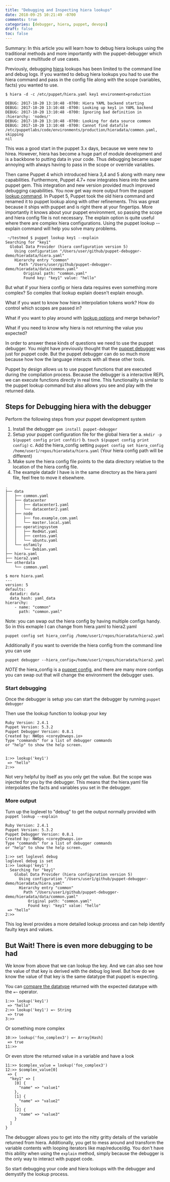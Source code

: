 ```yaml
---
title: "Debugging and Inspecting hiera lookups"
date: 2018-09-25 10:21:49 -0700
comments: true
categories: [debugger, hiera, puppet, devops]
draft: false
toc: false
---
```


Summary: In this article you will learn how to debug hiera lookups using the traditional methods and more importantly with the puppet-debugger which can cover a multitude of use cases.

Previously, debugging [hiera](https://puppet.com/docs/puppet/4.10/hiera_intro.html) lookups has been limited to the command line and debug logs. If you wanted to debug hiera
lookups you had to use the hiera command and pass in the config file along with the scope (variables, facts) you wanted to use.

```
$ hiera -d -c /etc/puppet/hiera.yaml key1 environment=production

DEBUG: 2017-10-20 13:10:48 -0700: Hiera YAML backend starting
DEBUG: 2017-10-20 13:10:48 -0700: Looking up key1 in YAML backend
DEBUG: 2017-10-20 13:10:48 -0700: Ignoring bad definition in :hierarchy: 'nodes/'
DEBUG: 2017-10-20 13:10:48 -0700: Looking for data source common
DEBUG: 2017-10-20 13:10:48 -0700: Cannot find datafile /etc/puppetlabs/code/environments/production/hieradata/common.yaml, skipping
nil
```

This was a good start in the puppet 3.x days, because we were new to hirea. However, hiera has become a huge part of module development
and is a backbone to putting data in your code.  Thus debugging became super annoying with always having to pass in the scope or override variables.

Then came Puppet 4 which introduced hiera 3,4 and 5 along with many new capabilities.  Furthermore, Puppet 4.7+ now integrates hiera into the same puppet gem.
This integration and new version provided much improved debugging capabilities.  You now get way more output from the puppet [lookup command](https://puppet.com/docs/puppet/5.3/man/lookup.html).
In Puppet 5, Puppet took the old hiera command and renamed it to puppet lookup along with other refinements.  This was great because it ships with puppet and is right there at your fingertips.  More importantly it knows about your puppet
environment, so passing the scope and hiera config file is not necessary.   The explain option is quite useful where there are complex hiera configurations.  Using the puppet lookup --explain
command will help you solve many problems.


```
 ~/testmod $ puppet lookup key1 --explain
Searching for "key1"
  Global Data Provider (hiera configuration version 5)
    Using configuration "/Users/user/github/puppet-debugger-demo/hieradata/hiera.yaml"
    Hierarchy entry "common"
      Path "/Users/user/github/puppet-debugger-demo/hieradata/data/common.yaml"
        Original path: "common.yaml"
        Found key: "key1" value: "hello"
```


But what if your hiera config or hiera data requires even something more complex?  So complex that lookup explain doesn't explain enough.

What if you want to know how hiera interpolation tokens work? How do control which scopes are passed in?

What if you want to play around with [lookup options](https://docs.puppet.com/puppet/4.5/lookup_quick.html#setting-lookupoptions-in-data) and merge behavior?

What if you need to know why hiera is not returning the value you expected?

In order to answer these kinds of questions we need to use the puppet debugger.  You might have previously thought that the [puppet debugger](https://www.puppet-debugger.com) was just for puppet code.
But the puppet debugger can do so much more because how how the language interacts with all these other tools.

Puppet by design allows us to use puppet functions that are executed during the compilation process.  Because the debugger is a interactive REPL we can
execute functions directly in real time.  This functionality is similar to the puppet lookup command but also allows you see and play with the returned
data.

## Steps for Debugging hiera with the debugger
Perform the following steps from your puppet development system

1. Install the debugger  `gem install puppet-debugger`
2. Setup your puppet configuration file for the global hiera tier
  a. `mkdir -p $(puppet config print confdir)`
  b. `touch $(puppet config print config)`
  c. Add the hiera_config setting  `puppet config set hiera_config /home/user1/repos/hieradata/hiera.yaml`  (Your hiera config path will be different)
3. Make sure the hiera config file points to the data directory relative to the location of the hiera config file.
4. The example datadir I have is in the same directory as the hiera.yaml file, feel free to move it elsewhere.

```
.
├── data
│   ├── common.yaml
│   ├── datacenter
│   │   ├── datacenter1.yaml
│   │   └── datacenter2.yaml
│   ├── node
│   │   ├── foo.example.com.yaml
│   │   └── master.local.yaml
│   ├── operatingsystem
│   │   ├── RedHat.yaml
│   │   ├── centos.yaml
│   │   └── ubuntu.yaml
│   └── osfamily
│       └── Debian.yaml
├── hiera.yaml
├── hiera2.yaml
└── otherdata
    └── common.yaml

$ more hiera.yaml
---
version: 5
defaults:
  datadir: data
  data_hash: yaml_data
hierarchy:
    - name: "common"
      path: "common.yaml"
```

Note: you can swap out the hiera config by having multiple configs handy.  So in this exmaple I can change from hiera.yaml to hiera2.yaml

`puppet config set hiera_config /home/user1/repos/hieradata/hiera2.yaml`

Additionally if you want to override the hiera config from the command line you can use

`puppet debugger --hiera_config=/home/user1/repos/hieradata/hiera2.yaml`

*NOTE* the hiera_config is a [puppet config](https://puppet.com/docs/puppet/5.5/configuration.html), and there are many more configs you can swap out that will change the environment the debugger uses.  

### Start debugging
Once the debugger is setup you can start the debugger by running `puppet debugger`

Then use the lookup function to lookup your key

```
Ruby Version: 2.4.1
Puppet Version: 5.3.2
Puppet Debugger Version: 0.8.1
Created by: NWOps <corey@nwops.io>
Type "commands" for a list of debugger commands
or "help" to show the help screen.


1:>> lookup('key1')
 => "hello"
2:>>
```

Not very helpful by itself as you only get the value.  But the scope was injected for you by the debugger.  This
means that the hiera.yaml file interpolates the facts and variables you set in the debugger.

### More output
Turn up the loglevel to "debug" to get the output normally provided with `puppet lookup --explain`

```
Ruby Version: 2.4.1
Puppet Version: 5.3.2
Puppet Debugger Version: 0.8.1
Created by: NWOps <corey@nwops.io>
Type "commands" for a list of debugger commands
or "help" to show the help screen.

1:>> set loglevel debug
loglevel debug is set
1:>> lookup('key1')
  Searching for "key1"
    Global Data Provider (hiera configuration version 5)
      Using configuration "/Users/user1/github/puppet-debugger-demo/hieradata/hiera.yaml"
      Hierarchy entry "common"
        Path "/Users/user1/github/puppet-debugger-demo/hieradata/data/common.yaml"
          Original path: "common.yaml"
          Found key: "key1" value: "hello"
 => "hello"
2:>>

```

This log level provides a more detailed lookup process and can help identify faulty keys and values.

## But Wait!  There is even more debugging to be had
We know from above that we can lookup the key.  And we can also see how the value of that key is derived with the debug log level.  But how do
we know the value of that key is the same datatype that puppet is expecting.

You can [compare the datatype](/posts/testing_datatypes/) returned with the expected datatype with the `=~` operator.

```
1:>> lookup('key1')
 => "hello"
2:>> lookup('key1') =~ String
 => true
3:>>

```

Or something more complex

```
10:>> lookup('foo_complex3') =~ Array[Hash]
 => true
11:>>
```

Or even store the returned value in a variable and have a look

```
11:>> $complex_value = lookup('foo_complex3')
12:>> $complex_value[0]
 => {
  "key1" => [
    [0] {
      "name" => "value1"
    },
    [1] {
      "name" => "value2"
    },
    [2] {
      "name" => "value3"
    }
  ]
}
```

The debugger allows you to get into the nitty gritty details of the variable returned from hiera. Additionally,
you get to mess around and transform the variable contents with looping iterators like map/reduce/dig. You don't have this ability
when using the `explain` method, simply because the debugger is the only way to interact with puppet code.

So start debugging your code and hiera lookups with the debugger and demystify the lookup process.
